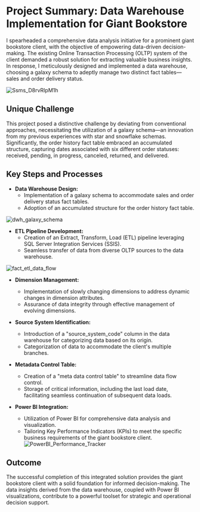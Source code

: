 # Project Summary: Data Warehouse Implementation for Giant Bookstore

I spearheaded a comprehensive data analysis initiative for a prominent giant bookstore client, with the objective of empowering data-driven decision-making. The existing Online Transaction Processing (OLTP) system of the client demanded a robust solution for extracting valuable business insights. In response, I meticulously designed and implemented a data warehouse, choosing a galaxy schema to adeptly manage two distinct fact tables—sales and order delivery status.

![Ssms_D8rvRIpM1h](https://github.com/alm-safwat/galaxy_schema/assets/135442913/789487fc-0322-466e-9d67-fc2ccfc0fe26)


## Unique Challenge

This project posed a distinctive challenge by deviating from conventional approaches, necessitating the utilization of a galaxy schema—an innovation from my previous experiences with star and snowflake schemas. Significantly, the order history fact table embraced an accumulated structure, capturing dates associated with six different order statuses: received, pending, in progress, canceled, returned, and delivered.

## Key Steps and Processes

- **Data Warehouse Design:**
  - Implementation of a galaxy schema to accommodate sales and order delivery status fact tables.
  - Adoption of an accumulated structure for the order history fact table.

![dwh_galaxy_schema](https://github.com/alm-safwat/galaxy_schema/assets/135442913/e69fa57c-1bfb-4389-ad60-bb212848f750)


- **ETL Pipeline Development:**
  - Creation of an Extract, Transform, Load (ETL) pipeline leveraging SQL Server Integration Services (SSIS).
  - Seamless transfer of data from diverse OLTP sources to the data warehouse.

![fact_etl_data_flow](https://github.com/alm-safwat/galaxy_schema/assets/135442913/b6bbd323-c2dc-4cd2-aaa1-af2f57575e30)


- **Dimension Management:**
  - Implementation of slowly changing dimensions to address dynamic changes in dimension attributes.
  - Assurance of data integrity through effective management of evolving dimensions.

- **Source System Identification:**
  - Introduction of a "source_system_code" column in the data warehouse for categorizing data based on its origin.
  - Categorization of data to accommodate the client's multiple branches.

- **Metadata Control Table:**
  - Creation of a "meta data control table" to streamline data flow control.
  - Storage of critical information, including the last load date, facilitating seamless continuation of subsequent data loads.

- **Power BI Integration:**
  - Utilization of Power BI for comprehensive data analysis and visualization.
  - Tailoring Key Performance Indicators (KPIs) to meet the specific business requirements of the giant bookstore client.
![PowerBI_Performance_Tracker](https://github.com/alm-safwat/galaxy_schema/assets/135442913/d7016f5e-ef28-4000-bd2c-48021bb429a8)

## Outcome

The successful completion of this integrated solution provides the giant bookstore client with a solid foundation for informed decision-making. The data insights derived from the data warehouse, coupled with Power BI visualizations, contribute to a powerful toolset for strategic and operational decision support.
